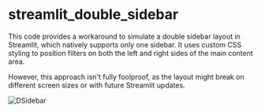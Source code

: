 # streamlit_double_sidebar
This code provides a workaround to simulate a double sidebar layout in Streamlit, which natively supports only one sidebar. It uses custom CSS styling to position filters on both the left and right sides of the main content area.

However, this approach isn't fully foolproof, as the layout might break on different screen sizes or with future Streamlit updates.

![DSidebar](https://github.com/user-attachments/assets/a8a861f6-6250-4c47-8698-3223cfc1c28f)
